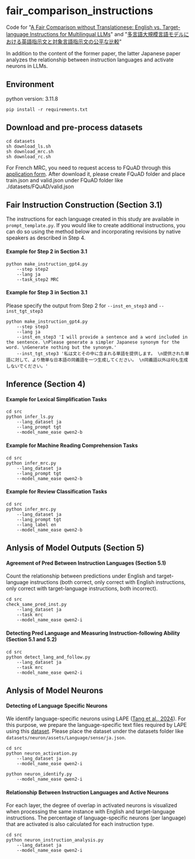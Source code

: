 # fair_comparison_instructions
Code for "[A Fair Comparison without Translationese: English vs. Target-language Instructions for Multilingual LLMs](https://aclanthology.org/2025.naacl-short.55/)" and "[多言語大規模言語モデルにおける英語指示文と対象言語指示文の公平な比較](https://www.anlp.jp/proceedings/annual_meeting/2025/pdf_dir/P7-12.pdf)"

In addition to the content of the former paper, the latter Japanese paper analyzes the relationship between instruction languages and activate neurons in LLMs.

## Environment

python version: 3.11.8

```
pip install -r requirements.txt
```

## Download and pre-process datasets

```
cd datasets
sh download_ls.sh
sh download_mrc.sh
sh download_rc.sh
```
For French MRC, you need to request access to FQuAD through this [application form](https://fquad.illuin.tech/).
After download it, please create FQuAD folder and place train.json and valid.json under FQuAD folder like ./datasets/FQuAD/valid.json

## Fair Instruction Construction (Section 3.1)
The instructions for each language created in this study are available in `prompt_template.py`.
If you would like to create additional instructions, you can do so using the method below and incorporating revisions by native speakers as described in Step 4.

#### Example for Step 2 in Section 3.1
```
python make_instruction_gpt4.py 
    --step step2 
    --lang ja
    --task_step2 MRC
```

#### Example for Step 3 in Section 3.1
Please specify the output from Step 2 for `--inst_en_step3` and `--inst_tgt_step3` 
```
python make_instruction_gpt4.py 
    --step step3 
    --lang ja 
    --inst_en_step3 'I will provide a sentence and a word included in the sentence. \nPlease generate a simpler Japanese synonym for the word. \nGenerate nothing but the synonym.' 
    --inst_tgt_step3 '私は文とその中に含まれる単語を提供します。 \n提供された単語に対して、より簡単な日本語の同義語を一つ生成してください。 \n同義語以外は何も生成しないでください。' 
```

## Inference (Section 4)

#### Example for Lexical Simplification Tasks
```
cd src
python infer_ls.py 
    --lang_dataset ja 
    --lang_prompt tgt 
    --model_name_ease qwen2-b
```

#### Example for Machine Reading Comprehension Tasks
```
cd src
python infer_mrc.py 
    --lang_dataset ja 
    --lang_prompt tgt 
    --model_name_ease qwen2-b
```

#### Example for Review Classification Tasks
```
cd src
python infer_mrc.py 
    --lang_dataset ja 
    --lang_prompt tgt 
    --lang_label en
    --model_name_ease qwen2-b
```


## Anlysis of Model Outputs (Section 5)

#### Agreement of Pred Between Instruction Languages (Section 5.1)
Count the relationship between predictions under English and target-language instructions (both correct, only correct with English instructions, only correct with target-language instructions, both incorrect).
```
cd src
check_same_pred_inst.py
    --lang_dataset ja
    --task mrc
    --model_name_ease qwen2-i
```

#### Detecting Pred Language and Measuring Instruction-following Ability (Section 5.1 and 5.2)
```
cd src
python detect_lang_and_follow.py
    --lang_dataset ja
    --task mrc
    --model_name_ease qwen2-i
```

## Anlysis of Model Neurons

#### Detecting of Language Specific Neurons
We identify language-specific neurons using LAPE ([Tang et al., 2024](https://aclanthology.org/2024.acl-long.309/)).
For this purpose, we prepare the language-specific text files required by LAPE using this [dataset](https://github.com/kojima-takeshi188/lang_neuron/tree/main/assets/Language/sense).
Please place the dataset under the datasets folder like `datasets/neuron/assets/Language/sense/ja.json`.

```
cd src
python neuron_activation.py
    --lang_dataset ja
    --model_name_ease qwen2-i

python neuron_identify.py
    --model_name_ease qwen2-i
```

#### Relationship Between Instruction Languages and Active Neurons

For each layer, the degree of overlap in activated neurons is visualized when processing the same instance with English and target-language instructions.
The percentage of language-specific neurons (per language) that are activated is also calculated for each instruction type.
```
cd src
python neuron_instruction_analysis.py
    --lang_dataset ja
    --model_name_ease qwen2-i
```
